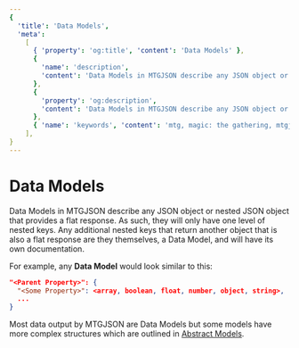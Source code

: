 ```yaml
---
{
  'title': 'Data Models',
  'meta':
    [
      { 'property': 'og:title', 'content': 'Data Models' },
      {
        'name': 'description',
        'content': 'Data Models in MTGJSON describe any JSON object or nested JSON object that provides a flat response. As such, they will only have one level of nested keys. Any additional nested keys that return another object that is also a flat response are they themselves, a Data Model, and will have its own documentation.',
      },
      {
        'property': 'og:description',
        'content': 'Data Models in MTGJSON describe any JSON object or nested JSON object that provides a flat response. As such, they will only have one level of nested keys. Any additional nested keys that return another object that is also a flat response are they themselves, a Data Model, and will have its own documentation.',
      },
      { 'name': 'keywords', 'content': 'mtg, magic: the gathering, mtgjson, json, Data Models' },
    ],
}
---
```


# Data Models

Data Models in MTGJSON describe any JSON object or nested JSON object that provides a flat response. As such, they will only have one level of nested keys. Any additional nested keys that return another object that is also a flat response are they themselves, a Data Model, and will have its own documentation.

For example, any <strong>Data Model</strong> would look similar to this:

```json
"<Parent Property>": {
  "<Some Property>": <array, boolean, float, number, object, string>,
  ...
}
```

Most data output by MTGJSON are Data Models but some models have more complex structures which are outlined in [Abstract Models](/abstract-models/).
